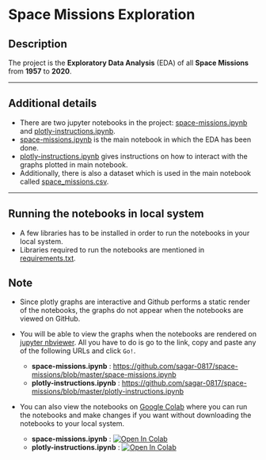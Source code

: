 # Space Missions Exploration

## Description
The project is the **Exploratory Data Analysis** (EDA) of all **Space Missions** from **1957** to **2020**.
<hr>

## Additional details
* There are two jupyter notebooks in the project: [space-missions.ipynb](https://github.com/sagar-0817/space-missions/blob/master/space-missions.ipynb) 
and [plotly-instructions.ipynb](https://github.com/sagar-0817/space-missions/blob/master/plotly-instructions.ipynb).<br>
* [space-missions.ipynb](https://github.com/sagar-0817/space-missions/blob/master/space-missions.ipynb) is the main notebook in which the EDA has been done.<br>
* [plotly-instructions.ipynb](https://github.com/sagar-0817/space-missions/blob/master/plotly-instructions.ipynb) gives instructions on how to interact
with the graphs plotted in main notebook.<br>
* Additionally, there is also a dataset which is used in the main notebook called 
[space_missions.csv](https://github.com/sagar-0817/space-missions/blob/master/space_missions.csv).<br>
<hr>

## Running the notebooks in local system
* A few libraries has to be installed in order to run the notebooks in your local system.<br>
* Libraries required to run the notebooks are mentioned in [requirements.txt](https://github.com/sagar-0817/space-missions/blob/master/requirements.txt).

## Note
* Since plotly graphs are interactive and Github performs a static render of the notebooks, the graphs do not appear when the notebooks are viewed on GitHub.<br>
* You will be able to view the graphs when the notebooks are rendered on [jupyter nbviewer](https://nbviewer.jupyter.org/). All you have to do is go to the link,
copy and paste any of the following URLs and click `Go!`.
  * **space-missions.ipynb** : https://github.com/sagar-0817/space-missions/blob/master/space-missions.ipynb
  * **plotly-instructions.ipynb** : https://github.com/sagar-0817/space-missions/blob/master/plotly-instructions.ipynb<br>
  
* You can also view the notebooks on [Google Colab](https://colab.research.google.com) where you can run the notebooks and make changes if you want without downloading
the notebooks to your local system.
  * **space-missions.ipynb** : [![Open In Colab](https://colab.research.google.com/assets/colab-badge.svg)](https://colab.research.google.com/drive/1eqUOHOf2Qvh3fA3ps8zFicKi61m4ZWw7?usp=sharing) 
  * **plotly-instructions.ipynb** : [![Open In Colab](https://colab.research.google.com/assets/colab-badge.svg)](https://colab.research.google.com/drive/1tCYxpRVoKkGBnMQDhae38cVZNvZ4AG4W?usp=sharing)
